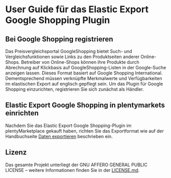 
# User Guide für das Elastic Export Google Shopping Plugin

<div class="container-toc"></div>

## Bei Google Shopping registrieren

Das Preisvergleichsportal GoogleShopping bietet Such- und Vergleichsfunktionen sowie Links zu den Produktseiten anderer Online-Shops. Betreiber von Online-Shops können ihre Produkte durch Abrechnung auf Klickbasis auf GoogleShopping-Listen in der Google-Suche anzeigen lassen. Dieses Format basiert auf Google Shopping International. Dementsprechend müssen verknüpfte Merkmalwerte und Verfügbarkeiten im elastischen Export auf englisch gepflegt sein.
Um das Plugin für Google Shopping einzurichten, registrieren Sie sich zunächst als Händler.

## Elastic Export Google Shopping in plentymarkets einrichten

Nachdem Sie das Elastic Export Google Shopping-Plugin im plentyMarketplace gekauft haben, richten Sie das Exportformat wie auf der Handbuchseite [Daten exportieren](https://www.plentymarkets.eu/handbuch/datenaustausch/daten-exportieren/#4) beschrieben ein.

## Lizenz

Das gesamte Projekt unterliegt der GNU AFFERO GENERAL PUBLIC LICENSE – weitere Informationen finden Sie in der [LICENSE.md](https://github.com/plentymarkets/plugin-elastic-export-google-shopping/blob/master/LICENSE.md).
